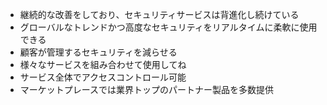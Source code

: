 - 継続的な改善をしており、セキュリティサービスは背進化し続けている
- グローバルなトレンドかつ高度なセキュリティをリアルタイムに柔軟に使用できる
- 顧客が管理するセキュリティを減らせる
- 様々なサービスを組み合わせて使用してね
- サービス全体でアクセスコントロール可能
- マーケットプレースでは業界トップのパートナー製品を多数提供
  